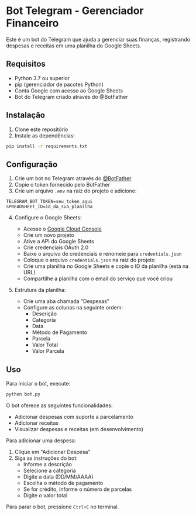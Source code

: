 # Bot Telegram - Gerenciador Financeiro

Este é um bot do Telegram que ajuda a gerenciar suas finanças, registrando despesas e receitas em uma planilha do Google Sheets.

## Requisitos

- Python 3.7 ou superior
- pip (gerenciador de pacotes Python)
- Conta Google com acesso ao Google Sheets
- Bot do Telegram criado através do @BotFather

## Instalação

1. Clone este repositório
2. Instale as dependências:
```bash
pip install -r requirements.txt
```

## Configuração

1. Crie um bot no Telegram através do [@BotFather](https://t.me/botfather)
2. Copie o token fornecido pelo BotFather
3. Crie um arquivo `.env` na raiz do projeto e adicione:
```
TELEGRAM_BOT_TOKEN=seu_token_aqui
SPREADSHEET_ID=id_da_sua_planilha
```

4. Configure o Google Sheets:
   - Acesse o [Google Cloud Console](https://console.cloud.google.com)
   - Crie um novo projeto
   - Ative a API do Google Sheets
   - Crie credenciais OAuth 2.0
   - Baixe o arquivo de credenciais e renomeie para `credentials.json`
   - Coloque o arquivo `credentials.json` na raiz do projeto
   - Crie uma planilha no Google Sheets e copie o ID da planilha (está na URL)
   - Compartilhe a planilha com o email do serviço que você criou

5. Estrutura da planilha:
   - Crie uma aba chamada "Despesas"
   - Configure as colunas na seguinte ordem:
     - Descrição
     - Categoria
     - Data
     - Método de Pagamento
     - Parcela
     - Valor Total
     - Valor Parcela

## Uso

Para iniciar o bot, execute:
```bash
python bot.py
```

O bot oferece as seguintes funcionalidades:
- Adicionar despesas com suporte a parcelamento
- Adicionar receitas
- Visualizar despesas e receitas (em desenvolvimento)

Para adicionar uma despesa:
1. Clique em "Adicionar Despesa"
2. Siga as instruções do bot:
   - Informe a descrição
   - Selecione a categoria
   - Digite a data (DD/MM/AAAA)
   - Escolha o método de pagamento
   - Se for crédito, informe o número de parcelas
   - Digite o valor total

Para parar o bot, pressione `Ctrl+C` no terminal. 